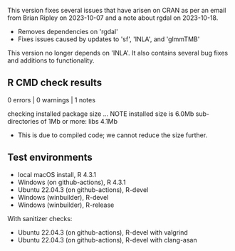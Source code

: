 This version fixes several issues that have arisen on CRAN as per an email
from Brian Ripley on 2023-10-07 and a note about rgdal on 2023-10-18.
 
* Removes dependencies on 'rgdal'
* Fixes issues caused by updates to 'sf', 'INLA', and 'glmmTMB'

This version no longer depends on 'INLA'. It also contains several bug fixes
and additions to functionality.
  
## R CMD check results

0 errors | 0 warnings | 1 notes

checking installed package size ... NOTE
    installed size is  6.0Mb
    sub-directories of 1Mb or more:
      libs   4.1Mb
      
* This is due to compiled code; we cannot reduce the size further.

## Test environments

* local macOS install, R 4.3.1
* Windows (on github-actions), R 4.3.1
* Ubuntu 22.04.3 (on github-actions), R-devel
* Windows (winbuilder), R-devel
* Windows (winbuilder), R-release

With sanitizer checks:
 
* Ubuntu 22.04.3 (on github-actions), R-devel with valgrind
* Ubuntu 22.04.3 (on github-actions), R-devel with clang-asan
